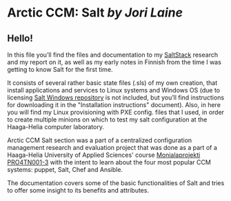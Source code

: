 ﻿**Arctic CCM: Salt** *by Jori Laine*
===================

## Hello!
In this file you’ll find the files and documentation to my [SaltStack](https://docs.saltstack.com/en/latest/contents.html) research and my report on it, as well as my early notes in Finnish from the time I was getting to know Salt for the first time.

It consists of several rather basic state files (.sls) of my own creation, that install applications and services to Linux systems and Windows OS (due to licensing [Salt Windows repository](https://docs.saltstack.com/en/latest/topics/windows/windows-package-manager.html) is not included, but you’ll find instructions for downloading it in the "Installation instructions" document). Also, in here you will find my Linux provisioning with PXE config. files that I used, in order to create multiple minions on which to test my salt configuration at the Haaga-Helia computer laboratory. 

Arctic CCM Salt section was a part of a centralized configuration management research and evaluation project that was done as a part of a Haaga-Helia University of Applied Sciences' course [Monialaprojekti PRO4TN001-3](http://www.haaga-helia.fi/fi/opinto-opas/opintojaksokuvaukset/PRO4TN001) with the intent to learn about the four most popular CCM systems: puppet, Salt, Chef and Ansible.

The documentation covers some of the basic functionalities of Salt and tries to offer some insight to its benefits and attributes.
